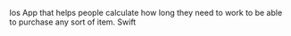 Ios App that helps people calculate how long they need to work to be able to purchase any sort of item. Swift 
